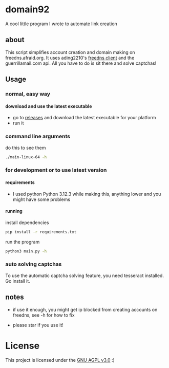 # domain92
A cool little program I wrote to automate link creation
## about
This script simplifies account creation and domain making on freedns.afraid.org.
It uses ading2210's [freedns client](https://github.com/ading2210/freedns-client) and the guerrillamail.com api.
All you have to do is sit there and solve captchas!
## Usage
### normal, easy way
#### download and use the latest executable
- go to [releases](https://github.com/sebastian-92/domain92/releases) and download the latest executable for your platform
- run it
### command line arguments
do this to see them
```bash
./main-linux-64 -h
```
### for development or to use latest version
#### requirements
- I used python Python 3.12.3 while making this, anything lower and you might have some problems
#### running
install dependencies
```bash
pip install -r requirements.txt
```
run the program
```bash
python3 main.py -h
```
### auto solving captchas
To use the automatic captcha solving feature, you need tesseract installed. Go install it.
## notes
- if use it enough, you might get ip blocked from creating accounts on freedns, see -h for how to fix

- please star if you use it!
# License
This project is licensed under the [GNU AGPL v3.0](LICENSE) :)
